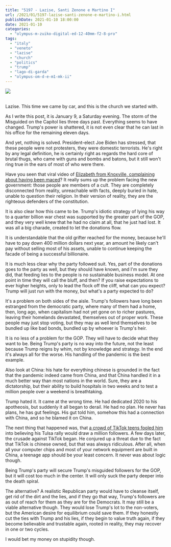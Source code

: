 ```yaml
---
title: "5197 - Lazise, Santi Zenone e Martino I"
url: /2021/01/5197-lazise-santi-zenone-e-martino-i.html
publishDate: 2021-01-10 18:00:00
date: 2021-01-10
categories: 
  - "olympus-m-zuiko-digital-ed-12-40mm-f2-8-pro"
tags: 
  - "italy"
  - "veneto"
  - "lazise"
  - "church"
  - "politics"
  - "trump"
  - "lago-di-garda"
  - "olympus-om-d-e-m1-mk-ii"
---
```

<div class="container">
<div class="center"><a target="_blank" href="https://d25zfm9zpd7gm5.cloudfront.net/1200x1200/2018/20180914_112415_lr.jpg"><img class="webfeedsFeaturedVisual" src="https://d25zfm9zpd7gm5.cloudfront.net/0600x0600/2018/20180914_112415_lr.jpg" /></a></div>
</div>
<br />

Lazise. This time we came by car, and this is the church we started
with.

As I write this post, it is January 9, a Saturday evening. The storm
of the Misguided on the Capitol lies three days past. Everything
seems to have changed. Trump's power is shattered, it is not even
clear that he can last in his office for the remaining eleven days.

And yet, nothing is solved. President-elect Joe Biden has stressed,
that these people were not protesters, they were domestic
terrorists. He's right by any legal definition, he is certainly
right as regards the hard core of brutal thugs, who came with guns
and bombs and batons, but it still won't ring true in the ears of
most of who were there.

Have you seen that viral video of [Elizabeth from Knoxville,
complaining about having been
maced](https://twitter.com/holmescnn/status/1346987917273608194)? It
really sums up the problem facing the new government: those people
are members of a cult. They are completely disconnected from
reality, unreachable with facts, deeply buried in hate, unable to
question their religion. In their version of reality, they are
the righteous defenders of the constitution.

It is also clear how this came to be. Trump's idiotic strategy of
lying his way to a quarter billion war chest was supported by the
greater part of the GOP, and they very well knew that he had no
claim at all, that he just had lost. It was all a big charade,
created to let the donations flow.

It is understandable that the old grifter reached for the money,
because he'll have to pay down 400 million dollars next year, an
amount he likely can't pay without selling most of his assets,
unable to continue keeping the facade of being a successful
billionaire.

It is much less clear why the party followed suit. Yes, part of the
donations goes to the party as well, but they should have known, and
I'm sure they did, that feeding lies to the people is no sustainable
business model. At one point in time they will call the bluff, and
then? If you raise expectations to ever higher heights, only to lead
the flock off the cliff, what can you expect? Trump will just run
with the money, but what's a party expected to do?

It's a problem on both sides of the aisle. Trump's followers have
long been estranged from the democratic party, where many of them
had a home, then, long ago, when capitalism had not yet gone on to
richer pastures, leaving their homelands devastated, themselves out
of proper work. These people may just stop voting, but they may as
well lend themselves to be bundled up like bad bonds, bundled up by
whoever is Trump's heir.

It is no less of a problem for the GOP. They will have to decide
what they want to be. Being Trump's party is no way into the future,
not the least because Trump reigns by whim, not by knowledge and
strategy. In the end it's always all for the worse. His handling of
the pandemic is the best example.

Also look at China: his hate for everything chinese is grounded in
the fact that the pandemic indeed came from China, and that China
handled it in a much better way than most nations in the world.
Sure, they are a dictatorship, but their ability to build hospitals
in two weeks and to test a million people over a weekend is
breathtaking.

Trump hated it. It came at the wrong time. He had dedicated 2020 to
his apotheosis, but suddenly it all began to derail. He had no plan.
He never has plans, he has gut feelings. His gut told him, somehow
this had a connection with China, and so he blamed it on China. 

The next thing that happened was, that [a crowd of TikTok teens
fooled
him](https://mobile.twitter.com/ptrickjane/status/1274523060926844929)
into believing his Tulsa rally would draw a million followers. A few
days later, the crusade against TikTok began. He conjured up a
threat due to the fact that TikTok is chinese owned, but that was
always ridiculous. After all, when all your computer chips and most
of your network equipment are built in China, a teenage app should
be your least concern. It never was about logic though.

Being Trump's party will secure Trump's misguided followers for the
GOP, but it will cost too much in the center. It will only suck
the party deeper into the death spiral.

The alternative? A realistic Republican party would have to cleanse
itself, get rid of the dirt and the lies, and if they go that way,
Trump's followers are as out of reach for them as they are for the
Democrats. It may still be a viable alternative though. They would
lose Trump's lot to the non-voters, but the American desire for
equilibrium could save them. If they honestly cut the ties with
Trump and his lies, if they begin to value truth again, if they
become believable and trustable again, rooted in reality, they may
recover in one or two cycles.

I would bet my money on stupidity though.